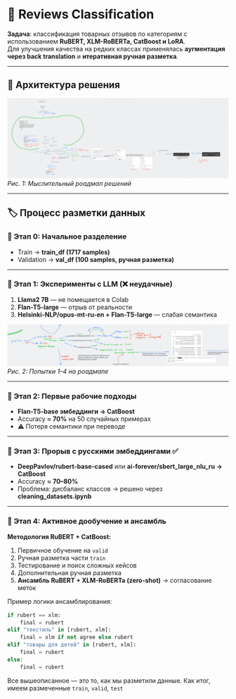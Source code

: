 # 📝 Reviews Classification  

**Задача**: классификация товарных отзывов по категориям с использованием **RuBERT, XLM-RoBERTa, CatBoost и LoRA**.  
Для улучшения качества на редких классах применялась **аугментация через back translation** и **итеративная ручная разметка**.  

---

## 📌 Архитектура решения  

![Общая схема работы](/images/photo_2025-09-17_23-55-04.jpg)  
*Рис. 1: Мыслительный роадмап решений*  

---

## 🏷️ Процесс разметки данных  

### 🔹 Этап 0: Начальное разделение
- Train → **train_df (1717 samples)**  
- Validation → **val_df (100 samples, ручная разметка)**  

---

### 🔹 Этап 1: Эксперименты с LLM (❌ неудачные)
1. **Llama2 7B** — не помещается в Colab  
2. **Flan-T5-large** — отрыв от реальности  
3. **Helsinki-NLP/opus-mt-ru-en + Flan-T5-large** — слабая семантика  

![Неудачные попытки](images/photo_2025-09-18_00-05-27.jpg)  
*Рис. 2: Попытки 1–4 на роадмапе*  

---

### 🔹 Этап 2: Первые рабочие подходы  
- **Flan-T5-base эмбеддинги → CatBoost**  
- Accuracy ≈ **70%** на 50 случайных примерах  
- ⚠️ Потеря семантики при переводе  

---

### 🔹 Этап 3: Прорыв с русскими эмбеддингами ✅  
- **DeepPavlov/rubert-base-cased** или **ai-forever/sbert_large_nlu_ru → CatBoost**  
- Accuracy ≈ **70–80%**  
- Проблема: дисбаланс классов → решено через **cleaning_datasets.ipynb**  

---

### 🔹 Этап 4: Активное дообучение и ансамбль  

**Методология RuBERT + CatBoost:**
1. Первичное обучение на `valid`  
2. Ручная разметка части `train`  
3. Тестирование и поиск сложных кейсов  
4. Дополнительная ручная разметка  
5. **Ансамбль RuBERT + XLM-RoBERTa (zero-shot)** → согласование меток  

Пример логики ансамблирования:  

```python
if rubert == xlm:
    final = rubert
elif "текстиль" in [rubert, xlm]:
    final = xlm if not agree else rubert
elif "товары для детей" in [rubert, xlm]:
    final = rubert
else:
    final = rubert
```

Все вышеописанное — это то, как мы разметили данные. Как итог, имеем размеченные `train`, `valid`, `test`
